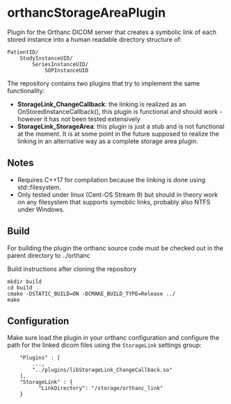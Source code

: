 # orthancStorageAreaPlugin
Plugin for the Orthanc DICOM server that creates a symbolic link of each stored instance into a human readable directory structure of:
```
PatientID/
    StudyInstanceUID/
        SeriesInstanceUID/
            SOPInstanceUID

``` 

The repository contains two plugins that try to implement the same functionality:
* **StorageLink_ChangeCallback**: the linking is realized as an OnStoredInstanceCallback(), this plugin is functional and should work - however it has not been tested extensively
* **StorageLink_StorageArea**: this plugin is just a stub and is not functional at the moment. It is at some point in the future supposed to realize the linking in an alternative way as a complete storage area plugin.

## Notes
* Requires C++17 for compilation because the linking is done using std::filesystem.
* Only tested under linux (Cent-OS Stream 9) but should in theory work on any filesystem that supports symoblic links, probably also NTFS under Windows.

## Build
For building the plugin the orthanc source code must be checked out in the parent directory to ../orthanc

Build instructions after cloning the repository
```
mkdir build
cd build
cmake -DSTATIC_BUILD=ON -DCMAKE_BUILD_TYPE=Release ../
make
```

## Configuration
Make sure load the plugin in your orthanc configuration and configure the path for the linked dicom files using the ```StorageLink``` settings group:
```
    "Plugins" : [
        ...,
	    "../plugins/libStorageLink_ChangeCallback.so"
    ],
    "StorageLink" : {
          "LinkDirectory": "/storage/orthanc_link"
    }